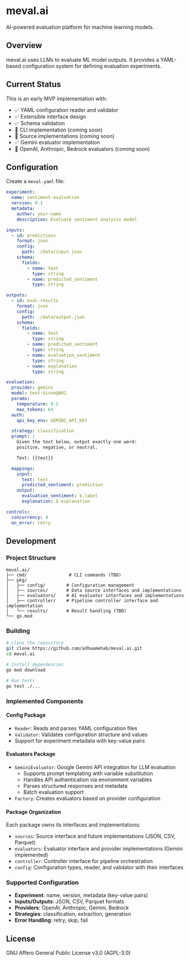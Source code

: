 # meval.ai

AI-powered evaluation platform for machine learning models.

## Overview

meval.ai uses LLMs to evaluate ML model outputs. It provides a YAML-based configuration system for defining evaluation experiments.

## Current Status

This is an early MVP implementation with:
- ✅ YAML configuration reader and validator
- ✅ Extensible interface design
- ✅ Schema validation
- 🚧 CLI implementation (coming soon)
- 🚧 Source implementations (coming soon)
- ✅ Gemini evaluator implementation
- 🚧 OpenAI, Anthropic, Bedrock evaluators (coming soon)

## Configuration

Create a `meval.yaml` file:

```yaml
experiment:
  name: sentiment-evaluation
  version: 0.1
  metadata:
    author: your-name
    description: Evaluate sentiment analysis model

inputs:
  - id: predictions
    format: json
    config:
      path: ./data/input.json
    schema:
      fields:
        - name: text
          type: string
        - name: predicted_sentiment
          type: string

outputs:
  - id: eval-results
    format: json
    config:
      path: ./data/output.json
    schema:
      fields:
        - name: text
          type: string
        - name: predicted_sentiment
          type: string
        - name: evaluation_sentiment
          type: string
        - name: explanation
          type: string

evaluation:
  provider: gemini
  model: text-bison@001
  params:
    temperature: 0.2
    max_tokens: 64
  auth:
    api_key_env: GEMINI_API_KEY

  strategy: classification
  prompt: |
    Given the text below, output exactly one word:
    positive, negative, or neutral.

    Text: {{text}}

  mappings:
    input:
      text: text
      predicted_sentiment: prediction
    output:
      evaluation_sentiment: $.label
      explanation: $.explanation

controls:
  concurrency: 4
  on_error: retry
```

## Development

### Project Structure

```
meval.ai/
├── cmd/                # CLI commands (TBD)
├── pkg/
│   ├── config/        # Configuration management
│   ├── sources/       # Data source interfaces and implementations
│   ├── evaluators/    # AI evaluator interfaces and implementations
│   ├── controller/    # Pipeline controller interface and implementation
│   └── results/       # Result handling (TBD)
└── go.mod
```

### Building

```bash
# Clone the repository
git clone https://github.com/adhaamehab/meval.ai.git
cd meval.ai

# Install dependencies
go mod download

# Run tests
go test ./...
```

### Implemented Components

#### Config Package
- `Reader`: Reads and parses YAML configuration files
- `Validator`: Validates configuration structure and values
- Support for experiment metadata with key-value pairs

#### Evaluators Package
- `GeminiEvaluator`: Google Gemini API integration for LLM evaluation
  - Supports prompt templating with variable substitution
  - Handles API authentication via environment variables
  - Parses structured responses and metadata
  - Batch evaluation support
- `Factory`: Creates evaluators based on provider configuration

#### Package Organization
Each package owns its interfaces and implementations:
- `sources`: Source interface and future implementations (JSON, CSV, Parquet)
- `evaluators`: Evaluator interface and provider implementations (Gemini implemented)
- `controller`: Controller interface for pipeline orchestration
- `config`: Configuration types, reader, and validator with their interfaces

### Supported Configuration

- **Experiment**: name, version, metadata (key-value pairs)
- **Inputs/Outputs**: JSON, CSV, Parquet formats
- **Providers**: OpenAI, Anthropic, Gemini, Bedrock
- **Strategies**: classification, extraction, generation
- **Error Handling**: retry, skip, fail


## License
GNU Affero General Public License v3.0 (AGPL-3.0)